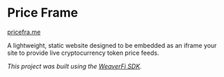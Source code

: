 # Price Frame

[pricefra.me](https://pricefra.me)

A lightweight, static website designed to be embedded as an iframe your site to provide live cryptocurrency token price feeds.

*This project was built using the [WeaverFi SDK](https://github.com/WeaverFi/weaverfi).*

